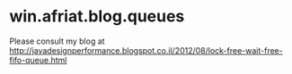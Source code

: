 # win.afriat.blog.queues

Please consult my blog at http://javadesignperformance.blogspot.co.il/2012/08/lock-free-wait-free-fifo-queue.html
